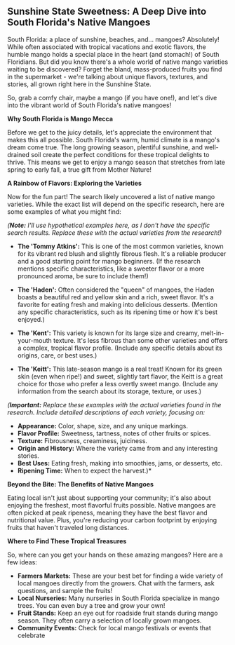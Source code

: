 ## Sunshine State Sweetness: A Deep Dive into South Florida's Native Mangoes

South Florida: a place of sunshine, beaches, and… mangoes? Absolutely! While often associated with tropical vacations and exotic flavors, the humble mango holds a special place in the heart (and stomach!) of South Floridians. But did you know there's a whole world of native mango varieties waiting to be discovered? Forget the bland, mass-produced fruits you find in the supermarket - we're talking about unique flavors, textures, and stories, all grown right here in the Sunshine State.

So, grab a comfy chair, maybe a mango (if you have one!), and let's dive into the vibrant world of South Florida's native mangoes!

**Why South Florida is Mango Mecca**

Before we get to the juicy details, let's appreciate the environment that makes this all possible. South Florida's warm, humid climate is a mango's dream come true. The long growing season, plentiful sunshine, and well-drained soil create the perfect conditions for these tropical delights to thrive. This means we get to enjoy a mango season that stretches from late spring to early fall, a true gift from Mother Nature!

**A Rainbow of Flavors: Exploring the Varieties**

Now for the fun part! The search likely uncovered a list of native mango varieties. While the exact list will depend on the specific research, here are some examples of what you might find:

*(**Note:** I'll use hypothetical examples here, as I don't have the specific search results. Replace these with the actual varieties from the research!)*

*   **The 'Tommy Atkins':** This is one of the most common varieties, known for its vibrant red blush and slightly fibrous flesh. It's a reliable producer and a good starting point for mango beginners. (If the research mentions specific characteristics, like a sweeter flavor or a more pronounced aroma, be sure to include them!)

*   **The 'Haden':** Often considered the "queen" of mangoes, the Haden boasts a beautiful red and yellow skin and a rich, sweet flavor. It's a favorite for eating fresh and making into delicious desserts. (Mention any specific characteristics, such as its ripening time or how it's best enjoyed.)

*   **The 'Kent':** This variety is known for its large size and creamy, melt-in-your-mouth texture. It's less fibrous than some other varieties and offers a complex, tropical flavor profile. (Include any specific details about its origins, care, or best uses.)

*   **The 'Keitt':** This late-season mango is a real treat! Known for its green skin (even when ripe!) and sweet, slightly tart flavor, the Keitt is a great choice for those who prefer a less overtly sweet mango. (Include any information from the search about its storage, texture, or uses.)

*(**Important:** Replace these examples with the *actual* varieties found in the research. Include detailed descriptions of each variety, focusing on:*

*   **Appearance:** Color, shape, size, and any unique markings.
*   **Flavor Profile:** Sweetness, tartness, notes of other fruits or spices.
*   **Texture:** Fibrousness, creaminess, juiciness.
*   **Origin and History:** Where the variety came from and any interesting stories.
*   **Best Uses:** Eating fresh, making into smoothies, jams, or desserts, etc.
*   **Ripening Time:** When to expect the harvest.)*

**Beyond the Bite: The Benefits of Native Mangoes**

Eating local isn't just about supporting your community; it's also about enjoying the freshest, most flavorful fruits possible. Native mangoes are often picked at peak ripeness, meaning they have the best flavor and nutritional value. Plus, you're reducing your carbon footprint by enjoying fruits that haven't traveled long distances.

**Where to Find These Tropical Treasures**

So, where can you get your hands on these amazing mangoes? Here are a few ideas:

*   **Farmers Markets:** These are your best bet for finding a wide variety of local mangoes directly from the growers. Chat with the farmers, ask questions, and sample the fruits!
*   **Local Nurseries:** Many nurseries in South Florida specialize in mango trees. You can even buy a tree and grow your own!
*   **Fruit Stands:** Keep an eye out for roadside fruit stands during mango season. They often carry a selection of locally grown mangoes.
*   **Community Events:** Check for local mango festivals or events that celebrate